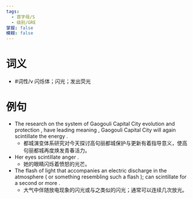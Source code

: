 ```yaml
---
tags:
  - 首字母/S
  - 级别/GRE
掌握: false
模糊: false
---
```

# 词义
- #词性/v  闪烁体；闪光；发出荧光
# 例句
- The research on the system of Gaogouli Capital City evolution and protection , have leading meaning , Gaogouli Capital City will again scintillate the energy .
	- 都城演变体系研究对今天探讨高句丽都城保护与更新有着指导意义，使高句丽都城再度焕发青春活力。
- Her eyes scintillate anger .
	- 她的眼睛闪烁着愤怒的光芒。
- The flash of light that accompanies an electric discharge in the atmosphere ( or something resembling such a flash ); can scintillate for a second or more .
	- 大气中伴随放电现象的闪光或与之类似的闪光；通常可以连续几次放光。
